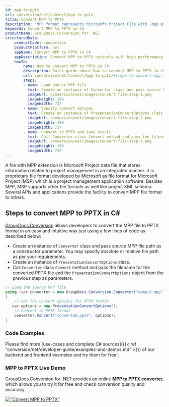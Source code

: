 ```yaml
---
id: mpp-to-pptx
url: conversion/net/convert/mpp-to-pptx
title: Convert MPP to PPTX
description: "MPP format represents Microsoft Project File with .mpp extension. Learn how to convert MPP to PPTX file programmatically in C# language using GroupDocs.Conversion for .NET library."
keywords: Convert MPP to PPTX in C#
productName: GroupDocs.Conversion for .NET
structuredData:
    productCode: conversion
    productPlatform: net
    appName: Convert MPP to PPTX in C#
    appDescription: Convert MPP to PPTX natively with high performance using C# language and server side GroupDocs.Conversion for .NET APIs, without the use of any software like Microsoft or Open Office.
    howTo:
        name: How to convert MPP to PPTX in C# 
        description: Quick guide about how to convert MPP to PPTX in C# with high performance and accuracy.
        url: conversion/net/convert/mpp-to-pptx/#steps-to-convert-mpp-to-pptx-in-c
        steps:
        - name: Load source MPP file 
          text: Create an instance of Converter class and pass source MPP file path as a constructor parameter. You may specify absolute or relative file path as per your requirements. 
          imageUrl: conversion/net/images/convert-file-step-1.png
          imageHeight: 196
          imageWidth: 737
        - name: Specify convert options 
          text: Create an instance of PresentationConvertOptions class.
          imageUrl: conversion/net/images/convert-file-step-2.png
          imageHeight: 196
          imageWidth: 737
        - name: Convert to PPTX and save result 
          text: Call Converter class Convert method and pass the filename for the converted HTML file and the PresentationConvertOptions object from the previous step as parameters.
          imageUrl: conversion/net/images/convert-file-step-3.png
          imageHeight: 196
          imageWidth: 737
---
```


A file with MPP extension is Microsoft Project data file that stores information related to project management in an integrated manner. It is proprietary file format developed by Microsoft as file format for Microsoft Project (MSP) which is a project management application software. Besides MPP, MSP supports other file formats as well like project XML schema. Several APIs and applications provide the facility to convert MPP file format to others.

## Steps to convert MPP to PPTX in C#

[GroupDocs.Conversion](https://products.groupdocs.com/conversion/net) allows developers to convert the MPP file to PPTX format in an easy and intuitive way just using a few lines of code as described below:

* Create an instance of `Converter` class and pass source MPP file path as a constructor parameter. You may specify absolute or relative file path as per your requirements. 
* Create an instance of `PresentationConvertOptions` class.
* Call `Converter` class `Convert` method and pass the filename for the converted PPTX file and the `PresentationConvertOptions` object from the previous step as parameters.

```csharp
// Load the source MPP file
using (var converter = new GroupDocs.Conversion.Converter("sample.mpp"))
{
    // Set the convert options for PPTX format
   var options = new PresentationConvertOptions();
    // Convert to PPTX format
    converter.Convert("converted.pptx", options);
}
```

### Code Examples

Please find more [use-cases and complete C# sources]({{< ref "conversion/net/developer-guide/examples-and-demos.md" >}}) of our backend and frontend examples and try them for free!

### MPP to PPTX Live Demo

GroupDocs.Conversion for .NET provides an online [**MPP to PPTX converter**](https://products.groupdocs.app/conversion/mpp-to-pptx), which allows you to try it for free and check conversion quality and accuracy.

[!["Convert MPP to PPTX"](conversion/net/images/convert-to-pptx/convert-mpp-to-pptx.png)](https://products.groupdocs.app/conversion/mpp-to-pptx)